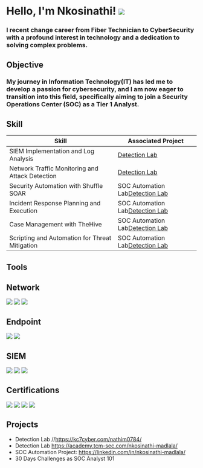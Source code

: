 <h1>Hello, I'm Nkosinathi!
<a href="https://linkedin.com/nkosinathi-madlalaProfile"><img src="https://img.shields.io/badge/-LinkedIn-0072b1?&style=for-the-badge&logo=linkedin&logoColor=white" /></a>

<h3>I recent change career from Fiber Technician to CyberSecurity with a profound interest in technology and a dedication to solving complex problems.</h3>

## Objective

<h3>My journey in Information Technology(IT) has led me to develop a passion for cybersecurity, and I am now eager to transition into this field, specifically aiming to join a Security Operations Center (SOC) as a Tier 1 Analyst.</h3>

## Skill

| Skill                                         | Associated Project         |
|-----------------------------------------------|----------------------------|
| SIEM Implementation and Log Analysis          | <a href="https://TryHackMe.com">Detection Lab</a>|
| Network Traffic Monitoring and Attack Detection | <a href="https://TryHackMe.com">Detection Lab</a>|
| Security Automation with Shuffle SOAR         | SOC Automation Lab<a href="https://academy.tcm-sec.com">Detection Lab</a>|
| Incident Response Planning and Execution      | SOC Automation Lab<a href="https://academy.tcm-sec.com">Detection Lab</a>|
| Case Management with TheHive                  | SOC Automation Lab<a href="https://academy.tcm-sec.com">Detection Lab</a>| 
| Scripting and Automation for Threat Mitigation | SOC Automation Lab<a href="https://academy.tcm-sec.com">Detection Lab</a>|

## Tools


## Network
<div>
    <img src="https://img.shields.io/badge/-Wireshark-1679A7?&style=for-the-badge&logo=Wireshark&logoColor=white" />
    <img src="https://img.shields.io/badge/-Nmap-EF3B2D?&style=for-the-badge&logo=Suricata&logoColor=white" />
    <img src="https://img.shields.io/badge/-Snort-777BB4?&style=for-the-badge&logo=Snort&logoColor=white" />
</div>

## Endpoint
<div>
    <img src="https://img.shields.io/badge/-Microsoft_Defender_for_Endpoint-00A4EF?&style=for-the-badge&logo=Microsoft&logoColor=white" />
    <img src="https://img.shields.io/badge/-Velociraptor-4B275F?&style=for-the-badge&logo=Velociraptor&logoColor=white" />
</div>

## SIEM
<div>
    <img src="https://img.shields.io/badge/-Microsoft_Sentinel-0078D4?&style=for-the-badge&logo=Microsoft&logoColor=white" />
    <img src="https://img.shields.io/badge/-Splunk-000000?&style=for-the-badge&logo=Splunk&logoColor=white" />
    <img src="https://img.shields.io/badge/-Elastic-005571?&style=for-the-badge&logo=Elastic&logoColor=white" />
</div>

## Certifications
<div>
<img src="https://img.shields.io/badge/-National Certificate For Supporting System%2B-FF0000?&style=for-the-badge&logo=CompTIA&logoColor=white" />
<img src="https://img.shields.io/badge/-CCNA%2B-007ACC?&style=for-the-badge&logo=CompTIA&logoColor=white" />
<img src="https://img.shields.io/badge/-A%2B-4D4D4D?&style=for-the-badge&logo=CompTIA&logoColor=white" />
<img src="https://img.shields.io/badge/-MCSE-006400?&style=for-the-badge&logoColor=white" />
</div>

## Projects
- Detection Lab //https://kc7cyber.com/nathim0784/
- Detection Lab https://academy.tcm-sec.com/nkosinathi-madlala/
- SOC Automation Project: https://linkedin.com/in/nkosinathi-madlala/
- 30 Days Challenges as SOC Analyst 101
  
  


<!--
**NathiMadlala/NathiMadlala** is a ✨ _special_ ✨ repository because its `README.md` (this file) appears on your GitHub profile.

Here are some ideas to get you started:

- 🔭 I’m currently working on ...
- 🌱 I’m currently learning ...
- 👯 I’m looking to collaborate on ...
- 🤔 I’m looking for help with ...
- 💬 Ask me about ...
- 📫 How to reach me: ...
- 😄 Pronouns: ...
- ⚡ Fun fact: ...
-->
